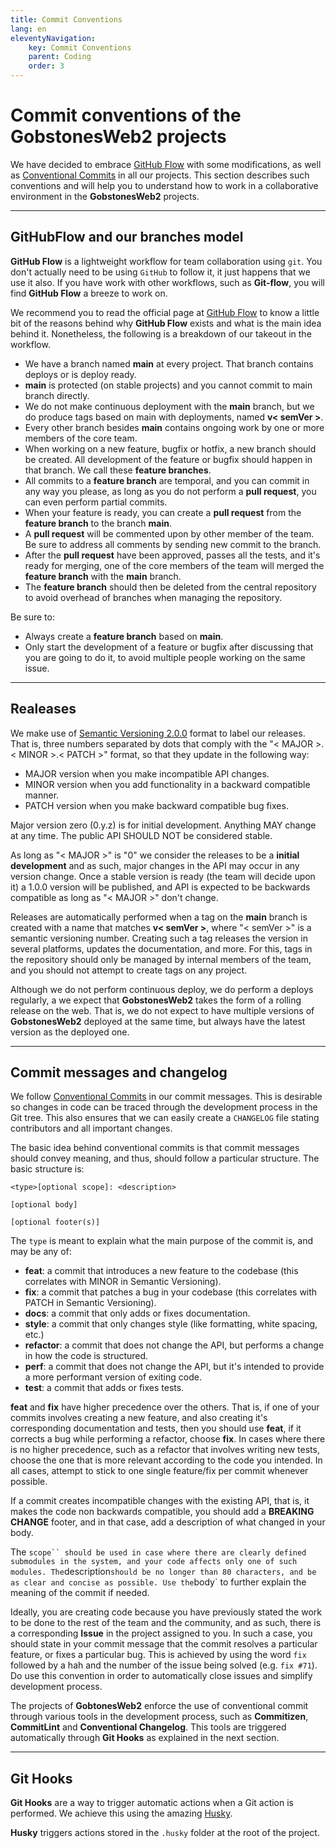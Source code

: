 ```yaml
---
title: Commit Conventions
lang: en
eleventyNavigation:
    key: Commit Conventions
    parent: Coding
    order: 3
---
```


# Commit conventions of the **GobstonesWeb2** projects

We have decided to embrace [GitHub Flow](https://githubflow.github.io) with some modifications, as well as [Conventional Commits](https://www.conventionalcommits.org/en/v1.0.0/) in all our projects. This section describes such conventions and will help you to understand how to work in a collaborative environment in the **GobstonesWeb2** projects.

---------------------------------------------------------------------

## GitHubFlow and our branches model

**GitHub Flow** is a lightweight workflow for team collaboration using `git`. You don't actually need to be using `GitHub` to follow it, it just happens that we use it also. If you have work with other workflows, such as **Git-flow**, you will find **GitHub Flow** a breeze to work on.

We recommend you to read the official page at [GitHub Flow](https://githubflow.github.io) to know a little bit of the reasons behind why **GitHub Flow** exists and what is the main idea behind it. Nonetheless, the following is a breakdown of our takeout in the workflow.

* We have a branch named **main** at every project. That branch contains deploys or is deploy ready.
* **main** is protected (on stable projects) and you cannot commit to main branch directly.
* We do not make continuous deployment with the **main** branch, but we do produce tags based on main with deployments, named **v< semVer >**.
* Every other branch besides **main** contains ongoing work by one or more members of the core team.
* When working on a new feature, bugfix or hotfix, a new branch should be created. All development of the feature or bugfix should happen in that branch. We call these **feature branches**.
* All commits to a **feature branch** are temporal, and you can commit in any way you please, as long as you do not perform a **pull request**, you can even perform partial commits.
* When your feature is ready, you can create a **pull request** from the **feature branch** to the branch **main**.
* A **pull request** will be commented upon by other member of the team. Be sure to address all comments by sending new commit to the branch.
* After the **pull request** have been approved, passes all the tests, and it's ready for merging, one of the core members of the team will merged the **feature branch** with the **main** branch.
* The **feature branch** should then be deleted from the central repository to avoid overhead of branches when managing the repository.

Be sure to:

* Always create a **feature branch** based on **main**.
* Only start the development of a feature or bugfix after discussing that you are going to do it, to avoid multiple people working on the same issue.

---------------------------------------------------------------------

## Realeases

We make use of [Semantic Versioning 2.0.0](https://semver.org) format to label our releases. That is, three numbers separated by dots that comply with the "< MAJOR >.< MINOR >.< PATCH >" format, so that they update in the following way:

* MAJOR version when you make incompatible API changes.
* MINOR version when you add functionality in a backward compatible manner.
* PATCH version when you make backward compatible bug fixes.

Major version zero (0.y.z) is for initial development. Anything MAY change at any time. The public API SHOULD NOT be considered stable.

As long as "< MAJOR >" is "0" we consider the releases to be a **initial development** and as such, major changes in the API may occur in any version change. Once a stable version is ready (the team will decide upon it) a 1.0.0 version will be published, and API is expected to be backwards compatible as long as "< MAJOR >" don't change.

Releases are automatically performed when a tag on the **main** branch is created with a name that matches **v< semVer >**, where "< semVer >" is a semantic versioning number. Creating such a tag releases the version in several platforms, updates the documentation, and more. For this, tags in the repository should only be managed by internal members of the team, and you should not attempt to create tags on any project.

Although we do not perform continuous deploy, we do perform a deploys regularly, a we expect that **GobstonesWeb2** takes the form of a rolling release on the web. That is, we do not expect to have multiple versions of **GobstonesWeb2** deployed at the same time, but always have the latest version as the deployed one.

---------------------------------------------------------------------

## Commit messages and changelog

We follow [Conventional Commits](https://www.conventionalcommits.org/en/v1.0.0/) in our commit messages. This is desirable so changes in code can be traced through the development process in the Git tree. This also ensures that we can easily create a `CHANGELOG` file stating contributors and all important changes.

The basic idea behind conventional commits is that commit messages should convey meaning, and thus, should follow a particular structure. The basic structure is:

<!-- markdownlint-disable fenced-code-language -->

```
<type>[optional scope]: <description>

[optional body]

[optional footer(s)]
```

<!-- markdownlint-enable fenced-code-language -->

The `type` is meant to explain what the main purpose of the commit is, and may be any of:

* **feat**: a commit that introduces a new feature to the codebase (this correlates with MINOR in Semantic Versioning).
* **fix**: a commit that patches a bug in your codebase (this correlates with PATCH in Semantic Versioning).
* **docs**: a commit that only adds or fixes documentation.
* **style**: a commit that only changes style (like formatting, white spacing, etc.)
* **refactor**: a commit that does not change the API, but performs a change in how the code is structured.
* **perf**: a commit that does not change the API, but it's intended to provide a more performant version of exiting code.
* **test**: a commit that adds or fixes tests.

**feat** and **fix** have higher precedence over the others. That is, if one of your commits involves creating a new feature, and also creating it's corresponding documentation and tests, then you should use **feat**, if it corrects a bug while performing a refactor, choose **fix**. In cases where there is no higher precedence, such as a refactor that involves writing new tests, choose the one that is more relevant according to the code you intended. In all cases, attempt to stick to one single feature/fix per commit whenever possible.

If a commit creates incompatible changes with the existing API, that is, it makes the code non backwards compatible, you should add a **BREAKING CHANGE** footer, and in that case, add a description of what changed in your body.

The `scope`` should be used in case where there are clearly defined submodules in the system, and your code affects only one of such modules. The`description`should be no longer than 80 characters, and be as clear and concise as possible. Use the`body` to further explain the meaning of the commit if needed.

Ideally, you are creating code because you have previously stated the work to be done to the rest of the team and the community, and as such, there is a corresponding **Issue** in the project assigned to you. In such a case, you should state in your commit message that the commit resolves a particular feature, or fixes a particular bug. This is achieved by using the word `fix` followed by a hah and the number of the issue being solved (e.g. `fix #71`). Do use this convention in order to automatically close issues and simplify development process.

The projects of **GobtonesWeb2** enforce the use of conventional commit through various tools in the development process, such as **Commitizen**, **CommitLint** and **Conventional Changelog**. This tools are triggered automatically through **Git Hooks** as explained in the next section.

---------------------------------------------------------------------

## Git Hooks

**Git Hooks** are a way to trigger automatic actions when a Git action is performed. We achieve this using the amazing [Husky](https://typicode.github.io/husky).

**Husky** triggers actions stored in the `.husky` folder at the root of the project.
